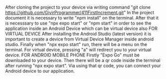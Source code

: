 After cloning the project to your device via writing command "git clone https://github.com/GivirProgrammer/411FirstIncrement.git" 
In the project document it is necessary to write "npm install" on the terminal. 
After that it is necesssary to use "npx expo start" or "npm start" in order to see the application inside an Android Device which can be virtual device also
FOR VIRTUAL DEVICE
After installing the Android Studio (latest version) it is important to create a device from Virtual Device Manager inside android studio.
Finally when "npx expo start" run, there will be a menu on the terminal. For virtual device, pressing "a" will redirect you to your virtual device.
FOR ANDROID MOBILE PHONE
Firstly "Expo Go" must be downloaded to your device.
Then there will be a qr code inside the terminal after running "npx expo start". Via using that qr code, you can connect your Android device to our application.
